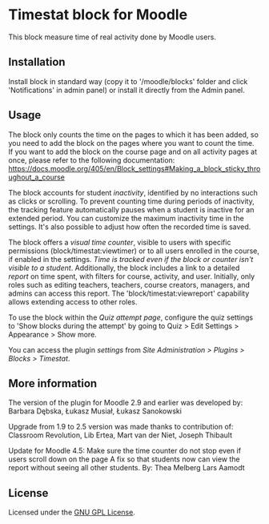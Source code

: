 # Timestat block for Moodle

This block measure time of real activity done by Moodle users.

## Installation

Install block in standard way (copy it to '/moodle/blocks' folder and click 'Notifications' in admin panel) or install it directly from the Admin panel.

## Usage

The block only counts the time on the pages to which it has been added, so you need to add the block on the pages where you want to count the time. If you want to add the block on the course page and on all activity pages at once, please refer to the following documentation:
https://docs.moodle.org/405/en/Block_settings#Making_a_block_sticky_throughout_a_course

The block accounts for student *inactivity*, identified by no interactions such as clicks or scrolling. To prevent counting time during periods of inactivity, the tracking feature automatically pauses when a student is inactive for an extended period. You can customize the maximum inactivity time in the settings. It's also possible to adjust how often the recorded time is saved.

The block offers a *visual time counter*, visible to users with specific permissions (block/timestat:viewtimer) or to all users enrolled in the course, if enabled in the settings. *Time is tracked even if the block or counter isn't visible to a student*. Additionally, the block includes a link to a detailed *report* on time spent, with filters for course, activity, and user. Initially, only roles such as editing teachers, teachers, course creators, managers, and admins can access this report. The 'block/timestat:viewreport' capability allows extending access to other roles.

To use the block within the *Quiz attempt page*, configure the quiz settings to 'Show blocks during the attempt' by going to Quiz > Edit Settings > Appearance > Show more.

You can access the plugin *settings* from *Site Administration > Plugins > Blocks > Timestat*.

## More information

The version of the plugin for Moodle 2.9 and earlier was developed by: Barbara Dębska, Łukasz Musiał, Łukasz Sanokowski

Upgrade from 1.9 to 2.5 version was made thanks to contribution of:
Classroom Revolution, Lib Ertea, Mart van der Niet, Joseph Thibault

Update for Moodle 4.5: 
Make sure the time counter do not stop even if users scroll down on the page
A fix so that students now can view the report without seeing all other students.
By:
Thea Melberg
Lars Aamodt


## License

Licensed under the [GNU GPL License](http://www.gnu.org/copyleft/gpl.html).
